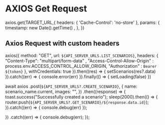 #   AXIOS Get Request


axios.get(TARGET_URL,{
            headers: { 'Cache-Control': 'no-store' },
            params: { 
              timestamp: new Date().getTime() ,
            },
})


## Axios Request with custom headers

axios({
  method: "GET",
  url: `${API_SERVER_URLS.LIST_SCENARIOS}`,
  headers: { 
      "Content-Type": "multipart/form-data" ,
      "Access-Control-Allow-Origin" : process.env.ACCESS_CONTROL_ALLOW_ORIGIN,
      "Authorization" : `Bearer ${token}`
  },
  withCredentials: true
}).then((res) => {
    setScenarios(res?.data)
}).catch((err) => {
    console.error(err)
}).finally(() => {
    setLoading(false)
})





await axios
.post(`${API_SERVER_URLS?.CREATE_SCENARIO}`, {
    name: scenario_name.current,
    images: "",
})
.then((response) => {
    toast.success("Successfully created a scenario");
    sleep(2000).then(() => { 
        router.push(`${API_SERVER_URLS?.GET_SCENARIO}/${response.data.id}`);
    }).catch((err) => {
        console.debug(err)
    });
    
})
.catch((err) => {
    console.debug(err);
});